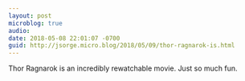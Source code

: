 ```yaml
---
layout: post
microblog: true
audio: 
date: 2018-05-08 22:01:07 -0700
guid: http://jsorge.micro.blog/2018/05/09/thor-ragnarok-is.html
---
```

Thor Ragnarok is an incredibly rewatchable movie. Just so much fun.
